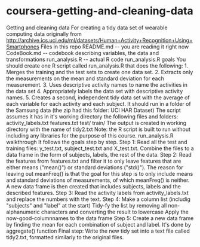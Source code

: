 # coursera-getting-and-cleaning-data
Getting and cleaning data  For creating a tidy data set of wearable computing data originally from http://archive.ics.uci.edu/ml/datasets/Human+Activity+Recognition+Using+Smartphones Files in this repo      README.md -- you are reading it right now     CodeBook.md -- codebook describing variables, the data and transformations     run_analysis.R -- actual R code  run_analysis.R goals  You should create one R script called run_analysis.R that does the following: 1. Merges the training and the test sets to create one data set. 2. Extracts only the measurements on the mean and standard deviation for each measurement. 3. Uses descriptive activity names to name the activities in the data set 4. Appropriately labels the data set with descriptive activity names. 5. Creates a second, independent tidy data set with the average of each variable for each activity and each subject.  It should run in a folder of the Samsung data (the zip had this folder: UCI HAR Dataset) The script assumes it has in it's working directory the following files and folders:      activity_labels.txt     features.txt     test/     train/  The output is created in working directory with the name of tidy2.txt  Note: the R script is built to run without including any libraries for the purpose of this course. run_analysis.R walkthrough  It follows the goals step by step.      Step 1:         Read all the test and training files: y_test.txt, subject_test.txt and X_test.txt.         Combine the files to a data frame in the form of subjects, labels, the rest of the data.      Step 2:         Read the features from features.txt and filter it to only leave features that are either means ("mean()") or standard deviations ("std()"). The reason for leaving out meanFreq() is that the goal for this step is to only include means and standard deviations of measurements, of which meanFreq() is neither.         A new data frame is then created that includes subjects, labels and the described features.      Step 3:         Read the activity labels from activity_labels.txt and replace the numbers with the text.      Step 4:         Make a column list (includig "subjects" and "label" at the start)         Tidy-fy the list by removing all non-alphanumeric characters and converting the result to lowercase         Apply the now-good-columnnames to the data frame      Step 5:         Create a new data frame by finding the mean for each combination of subject and label. It's done by aggregate() function      Final step:         Write the new tidy set into a text file called tidy2.txt, formatted similarly to the original files.
